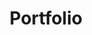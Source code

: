 ---
title: "Portfolio"
description: "Single Page Application to showcase my work"
stack: ["JavaScript", "React", "Gatsby", "Tailwind CSS"]
github: "https://github.com/izzydoesit/israeldmatos.com"
live: "http://israeldmatos.com"
image: "./portfolio.png"
---